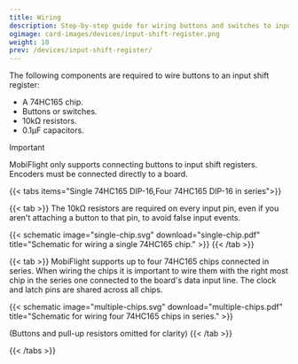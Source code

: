 ```yaml
---
title: Wiring
description: Step-by-step guide for wiring buttons and switches to input shift registers.
ogimage: card-images/devices/input-shift-register.png
weight: 10
prev: /devices/input-shift-register/
---
```


The following components are required to wire buttons to an input shift register:

- A 74HC165 chip.
- Buttons or switches.
- 10kΩ resistors.
- 0.1µF capacitors.

> [!IMPORTANT]
> MobiFlight only supports connecting buttons to input shift registers. Encoders must be connected directly to a board.

{{< tabs items="Single 74HC165 DIP-16,Four 74HC165 DIP-16 in series">}}

{{< tab >}}
The 10kΩ resistors are required on every input pin, even if you aren't attaching a button to that pin, to avoid false input events.

{{< schematic image="single-chip.svg" download="single-chip.pdf" title="Schematic for wiring a single 74HC165 chip." >}}
{{< /tab >}}

{{< tab >}}
MobiFlight supports up to four 74HC165 chips connected in series. When wiring the chips it is important to wire them with the right most chip in the series one connected to the board's data input line. The clock and latch pins are shared across all chips.

{{< schematic image="multiple-chips.svg" download="multiple-chips.pdf" title="Schematic for wiring four 74HC165 chips in series." >}}

(Buttons and pull-up resistors omitted for clarity)
{{< /tab >}}

{{< /tabs >}}
